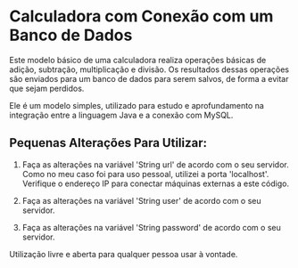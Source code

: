 # Calculadora com Conexão com um Banco de Dados

Este modelo básico de uma calculadora realiza operações básicas de adição, subtração, multiplicação e divisão. Os resultados dessas operações são enviados para um banco de dados para serem salvos, de forma a evitar que sejam perdidos.

Ele é um modelo simples, utilizado para estudo e aprofundamento na integração entre a linguagem Java e a conexão com MySQL.

## Pequenas Alterações Para Utilizar:

1. Faça as alterações na variável 'String url' de acordo com o seu servidor. Como no meu caso foi para uso pessoal, utilizei a porta 'localhost'. Verifique o endereço IP para conectar máquinas externas a este código.

2. Faça as alterações na variável 'String user' de acordo com o seu servidor.

3. Faça as alterações na variável 'String password' de acordo com o seu servidor.

Utilização livre e aberta para qualquer pessoa usar à vontade.